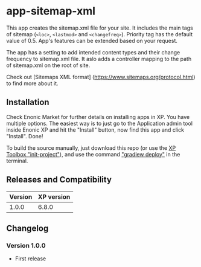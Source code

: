 # app-sitemap-xml

This app creates the sitemap.xml file for your site. It includes the main tags of sitemap (`<loc>`, `<lastmod>` and `<changefreq>`). Priority tag has the default value of 0.5. App's features can be extended based on your request.

The app has a setting to add intended content types and their change frequency to sitemap.xml file. It aslo adds a controller mapping to the path of sitemap.xml on the root of site.

Check out [Sitemaps XML format] (https://www.sitemaps.org/protocol.html) to find more about it.

## Installation

Check Enonic Market for further details on installing apps in XP. You have multiple options. The easiest way is to just go to the Application admin tool inside Enonic XP and hit the "Install" button, now find this app and click "Install". Done!

To build the source manually, just download this repo (or use the [XP Toolbox "init-project"](http://xp.readthedocs.io/en/6.5/developer/projects/init.html)), and use the command ["gradlew deploy"](http://xp.readthedocs.io/en/6.5/developer/projects/build.html) in the terminal.

## Releases and Compatibility
| Version | XP version |
| ------------- | ------------- |
| 1.0.0 | 6.8.0 |

## Changelog

### Version 1.0.0

* First release

